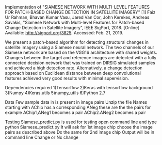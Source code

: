 
   
Implementation of "SIAMESE NETWORK WITH MULTI-LEVEL FEATURES FOR PATCH-BASED CHANGE DETECTION IN SATELLITE IMAGERY"
[1] Faiz Ur Rahman, Bhavan Kumar Vasu, Jared Van Cor, John Kerekes, Andreas Savakis, "Siamese Network with Multi-level Features for Patch-based Change Detection in Satellite Imagery", IEEE SigPort, 2018. [Online]. Available: http://sigport.org/3825. Accessed: Feb. 21, 2019.


We present a patch-based algorithm for detecting structural changes in satellite imagery using a Siamese neural network. The two channels of our Siamese network are based on the VGG16 architecture with shared weights. Changes between the target and reference images are detected with a fully connected decision network that was trained on DIRSIG simulated samples and achieved a high detection rate. Alternatively, a change detection approach based on Euclidean distance between deep convolutional features achieved very good results with minimal supervision.

Dependencies required
   1)Tensorflow
   2)Keras with tensorflow background
   3)Numpy
   4)Keras.utils
   5)numpy_utils
   6)Python 2.7

Data
   Few sample data in is present in image pairs
   Unzip the file
   Names starting with AChip has a corresponding ANeg these are the the pairs
   for example
      AChip1,ANeg1 becomes a pair
      AChip2.ANeg2 becomes a pair

Testing 
   Siamese_predict.py is used for testing
   open command line and type
   python Siamese_predict.py
   It will ask for 1st image chip choose the image pairs as described above 
   Do the same for 2nd image chip
Output will be in command line Change or No change
